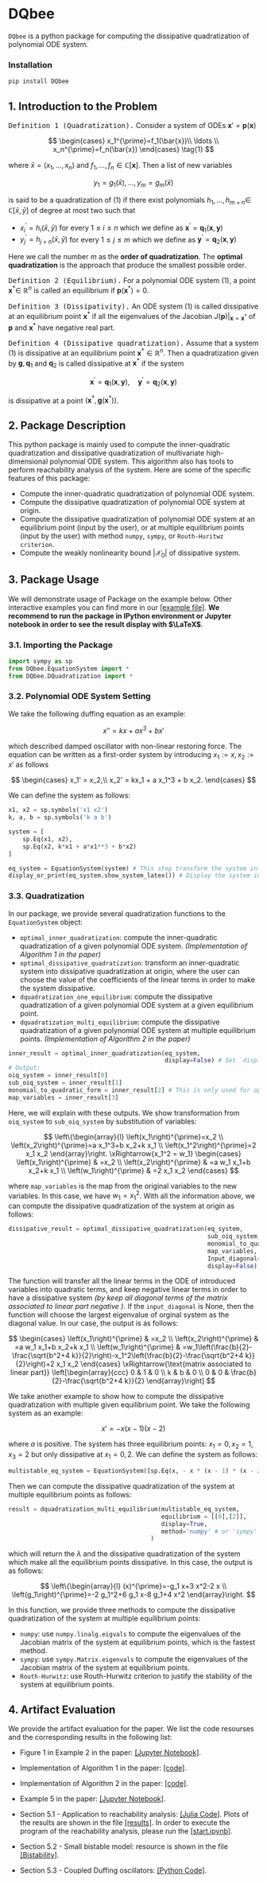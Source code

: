 # DQbee

`DQbee` is a python package for computing the dissipative quadratization of polynomial ODE system. 

### Installation
```bash
pip install DQbee
```

## 1. Introduction to the Problem

<kbd>Definition 1 (Quadratization).</kbd> Consider a system of ODEs $\mathbf{x}'=\mathbf{p}(\mathbf{x})$

$$
\begin{cases} 
x_1^{\prime}=f_1(\bar{x})\\
\ldots \\
x_n^{\prime}=f_n(\bar{x})
\end{cases}
\tag{1}
$$

where $\bar{x}=\left(x_1, \ldots, x_n\right)$ and $f_1, \ldots, f_n \in \mathbb{C}[\mathbf{x}]$. Then a list of new variables

$$
y_1=g_1(\bar{x}), \ldots, y_m=g_m(\bar{x})
$$

is said to be a quadratization of (1) if there exist polynomials $h_1, \ldots, h_{m+n} \in$ $\mathbb{C}[\bar{x}, \bar{y}]$ of degree at most two such that
- $x_i^{\prime}=h_i(\bar{x}, \bar{y})$ for every $1 \leqslant i \leqslant n$ which we define as $\mathbf{x}^{\prime}=\mathbf{q}_1(\mathbf{x}, \mathbf{y})$
- $y_j^{\prime}=h_{j+n}(\bar{x}, \bar{y})$ for every $1 \leqslant j \leqslant m$ which we define as $\mathbf{y}^{\prime}=\mathbf{q}_2(\mathbf{x}, \mathbf{y})$

Here we call the number $m$ as the **order of quadratization**. The **optimal quadratization** is the approach that produce the smallest possible order.

<kbd>Definition 2 (Equilibrium).</kbd> For a polynomial ODE system (1), a point $\mathbf{x}^* \in$ $\mathbb{R}^n$ is called an equilibrium if $\mathbf{p}\left(\mathbf{x}^*\right)=0$.

<kbd>Definition 3 (Dissipativity).</kbd> An ODE system (1) is called dissipative at an equilibrium point $\mathbf{x}^\ast$ if all the eigenvalues of the Jacobian $J(\mathbf{p})|_{\mathbf{x}=\mathbf{x}^\ast}$ of $\mathbf{p}$ and $\mathbf{x}^\ast$ have negative real part.

<kbd>Definition 4 (Dissipative quadratization).</kbd> Assume that a system (1) is dissipative at an equilibrium point $\mathbf{x}^* \in \mathbb{R}^n$. Then a quadratization given by $\mathbf{g}, \mathbf{q}_1$ and $\mathbf{q}_2$ is called dissipative at $\mathbf{x}^*$ if the system

$$
\mathbf{x}^{\prime}=\mathbf{q}_1(\mathbf{x}, \mathbf{y}), \quad \mathbf{y}^{\prime}=\mathbf{q}_2(\mathbf{x}, \mathbf{y})
$$

is dissipative at a point $\left(\mathbf{x}^\ast, \mathbf{g}\left(\mathbf{x}^\ast\right)\right)$.

## 2. Package Description
This python package is mainly used to compute the inner-quadratic quadratization and dissipative quadratization of multivariate high-dimensional polynomial ODE system. This algorithm also has tools to perform reachability analysis of the system. Here are some of the specific features of this package:

- Compute the inner-quadratic quadratization of polynomial ODE system.
- Compute the dissipative quadratization of polynomial ODE system at origin.
- Compute the dissipative quadratization of polynomial ODE system at an equilibrium point (input by the user), or at multiple equilibrium points (input by the user) with method `numpy`, `sympy`, or `Routh-Huritwz criterion`.
- Compute the weakly nonlinearity bound $\left| \mathcal{X_{0}} \right|$ of dissipative system.

## 3. Package Usage
We will demonstrate usage of Package on the example below. Other interactive examples you can find more in our [[example file]](https://github.com/yubocai-poly/DQbee/tree/main/Examples). **We recommend to run the package in IPython environment or Jupyter notebook in order to see the result display with $\LaTeX$**.

### 3.1. Importing the Package
```python
import sympy as sp
from DQbee.EquationSystem import *
from DQbee.DQuadratization import *
```

### 3.2. Polynomial ODE System Setting
We take the following duffing equation as an example:

$$
x'' = kx + ax^{3} + bx'
$$

which described damped oscillator with non-linear restoring force. The equation can be written as a first-order system by introducing $x_1 := x, x_2 := x'$ as follows

$$
\begin{cases}
    x_1' = x_2,\\
    x_2' = kx_1 + a x_1^3 + b x_2.
\end{cases}
$$

We can define the system as follows:
```python
x1, x2 = sp.symbols('x1 x2')
k, a, b = sp.symbols('k a b')

system = [
    sp.Eq(x1, x2),
    sp.Eq(x2, k*x1 + a*x1**3 + b*x2)
]

eq_system = EquationSystem(system) # This step transform the system into `EquationSystem` object
display_or_print(eq_system.show_system_latex()) # Display the system in latex format, inner method of `EquationSystem` object
```

### 3.3. Quadratization
In our package, we provide several quadratization functions to the `EquationSystem` object:
- `optimal_inner_quadratization`: compute the inner-quadratic quadratization of a given polynomial ODE system. *(Implementation of Algorithm 1 in the paper)*
- `optimal_dissipative_quadratization`: transform an inner-quadratic system into dissipative quadratization at origin, where the user can choose the value of the coefficients of the linear terms in order to make the system dissipative.
- `dquadratization_one_equilibrium`: compute the dissipative quadratization of a given polynomial ODE system at a given equilibrium point.
- `dquadratization_multi_equilibrium`: compute the dissipative quadratization of a given polynomial ODE system at multiple equilibrium points. *(Implementation of Algorithm 2 in the paper)*

```py
inner_result = optimal_inner_quadratization(eq_system,
                                            display=False) # Set `display` to True if you want to display the result
# Output:
oiq_system = inner_result[0]
sub_oiq_system = inner_result[1]
monomial_to_quadratic_form = inner_result[2] # This is only used for optimal_dissipative_quadratization` function
map_variables = inner_result[3]
```
Here, we will explain with these outputs. We show transformation from `oiq_system` to `sub_oiq_system` by substitution of variables:

$$
\left\{\begin{array}{l}
\left(x_1\right)^{\prime}=x_2 \\
\left(x_2\right)^{\prime}=a x_1^3+b x_2+k x_1 \\
\left(x_1^2\right)^{\prime}=2 x_1 x_2
\end{array}\right. 
\xRightarrow{x_1^2 = w_1} 
\begin{cases}
\left(x_1\right)^{\prime} & =x_2 \\ 
\left(x_2\right)^{\prime} & =a w_1 x_1+b x_2+k x_1 \\ 
\left(w_1\right)^{\prime} & =2 x_1 x_2
\end{cases}
$$

where `map_variables` is the map from the original variables to the new variables. In this case, we have $w_{1}=x_{1}^{2}$. With all the information above, we can compute the dissipative quadratization of the system at origin as follows:
```py
dissipative_result = optimal_dissipative_quadratization(eq_system,
                                                        sub_oiq_system,
                                                        monomial_to_quadratic_form,
                                                        map_variables,
                                                        Input_diagonal=None, # the coefficients of the linear terms
                                                        display=False) 
```
The function will transfer all the linear terms in the ODE of introduced variables into quadratic terms, and keep negative linear terms in order to have a dissipative system *(by keep all diagonal terms of the matrix associated to linear part negative )*. If the `input_diagonal` is None, then the function will choose the largest eigenvalue of orginal system as the diagonal value. In our case, the output is as follows:

$$
\begin{cases}
\left(x_1\right)^{\prime} & =x_2 \\ 
\left(x_2\right)^{\prime} & =a w_1 x_1+b x_2+k x_1 \\ 
\left(w_1\right)^{\prime} & =w_1\left(\frac{b}{2}-\frac{\sqrt{b^2+4 k}}{2}\right)-x_1^2\left(\frac{b}{2}-\frac{\sqrt{b^2+4 k}}{2}\right)+2 x_1 x_2
\end{cases}
\xRightarrow{\text{matrix associated to linear part}} 
\left[\begin{array}{ccc}
0 & 1 & 0 \\
k & b & 0 \\
0 & 0 & \frac{b}{2}-\frac{\sqrt{b^2+4 k}}{2}
\end{array}\right]
$$

We take another example to show how to compute the dissipative quadratization with multiple given equilibrium point. We take the following system as an example:

$$
x' = -x (x - 1) (x - 2)
$$

where $a$ is positive. The system has three equilibrium points: $x_1 = 0, x_2 = 1, x_3 = 2$ but only dissipative at $x_1 = 0, 2$. We can define the system as follows:
```py
multistable_eq_system = EquationSystem([sp.Eq(x, - x * (x - 1) * (x - 2))])
```
Then we can compute the dissipative quadratization of the system at multiple equilibrium points as follows:
```py
result = dquadratization_multi_equilibrium(multistable_eq_system, 
                                           equilibrium = [[0],[2]],
                                           display=True,
                                           method='numpy' # or 'sympy' or 'Routh-Hurwitz'
                                        )
```
which will return the $\lambda$ and the dissipative quadratization of the system which make all the equilibrium points dissipative. In this case, the output is as follows:

$$
\left\{\begin{array}{l}
(x)^{\prime}=-g_1 x+3 x^2-2 x \\
\left(g_1\right)^{\prime}=-2 g_1^2+6 g_1 x-8 g_1+4 x^2
\end{array}\right.
$$

In this function, we provide three methods to compute the dissipative quadratization of the system at multiple equilibrium points:
- `numpy`: use `numpy.linalg.eigvals` to compute the eigenvalues of the Jacobian matrix of the system at equilibrium points, which is the fastest method.
- `sympy`: use `sympy.Matrix.eigenvals` to compute the eigenvalues of the Jacobian matrix of the system at equilibrium points.
- `Routh-Hurwitz`: use Routh-Hurwitz criterion to justify the stability of the system at equilibrium points.

## 4. Artifact Evaluation
We provide the artifact evaluation for the paper. We list the code resourses and the corresponding results in the following list:
- Figure 1 in Example 2 in the paper: [[Jupyter Notebook]](https://github.com/yubocai-poly/DQbee/blob/main/Examples/simulation_unstable.ipynb).

- Implementation of Algorithm 1 in the paper: [[code]](https://github.com/yubocai-poly/DQbee/blob/main/DQbee/DQuadratization.py#L88).

- Implementation of Algorithm 2 in the paper: [[code]](https://github.com/yubocai-poly/DQbee/blob/main/DQbee/DQuadratization.py#L591).

- Example 5 in the paper: [[Jupyter Notebook]](https://github.com/yubocai-poly/DQbee/blob/main/Examples/MultiStability/multistability_system_2.ipynb).

- Section 5.1 - Application to reachability analysis: [[Julia Code]](https://github.com/yubocai-poly/DQbee/tree/main/Examples/Reachability). Plots of the results are shown in the file [[results]](https://github.com/yubocai-poly/DQbee/tree/main/Examples/Reachability/results). In order to execute the program of the reachability analysis, please run the [[start.ipynb]](https://github.com/yubocai-poly/DQbee/blob/main/Examples/Reachability/startup.ipynb).

- Section 5.2 - Small bistable model: resource is shown in the file [[Bistability]](https://github.com/yubocai-poly/DQbee/tree/main/Examples/BiStability).
- Section 5.3 - Coupled Duffing oscillators: [[Python Code]](https://github.com/yubocai-poly/DQbee/blob/main/Examples/CoupledDuffing/coupled_duffing.py).
